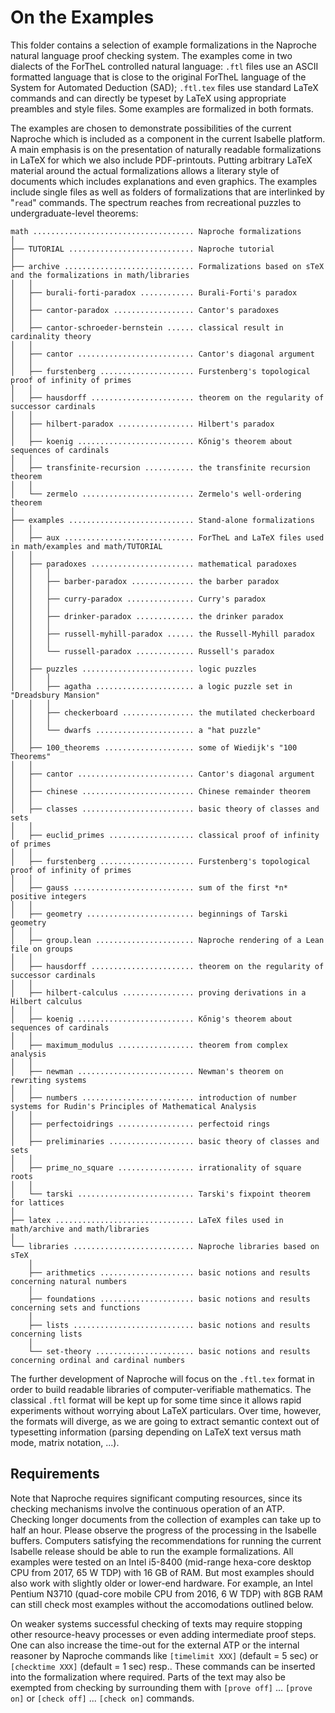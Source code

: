 # On the Examples

This folder contains a selection of example formalizations in the Naproche
natural language proof checking system. The examples come in two dialects of the
ForTheL controlled natural language: `.ftl` files use an ASCII formatted
language that is close to the original ForTheL language of the System for
Automated Deduction (SAD); `.ftl.tex` files use standard LaTeX commands and can
directly be typeset by LaTeX using appropriate preambles and style files.
Some examples are formalized in both formats.

The examples are chosen to demonstrate possibilities of the current Naproche
which is included as a component in the current Isabelle platform. A main
emphasis is on the presentation of naturally readable formalizations in LaTeX
for which we also include PDF-printouts. Putting arbitrary LaTeX material around
the actual formalizations allows a literary style of documents which includes
explanations and even graphics. The examples include single files as well as
folders of formalizations that are interlinked by "`read`" commands. The
spectrum reaches from recreational puzzles to undergraduate-level theorems:

```
math .................................... Naproche formalizations
│
├── TUTORIAL ............................ Naproche tutorial
│
├── archive ............................. Formalizations based on sTeX and the formalizations in math/libraries
│   │
│   ├── burali-forti-paradox ............ Burali-Forti's paradox
│   │
│   ├── cantor-paradox .................. Cantor's paradoxes
│   │
│   ├── cantor-schroeder-bernstein ...... classical result in cardinality theory
│   │
│   ├── cantor .......................... Cantor's diagonal argument
│   │
│   ├── furstenberg ..................... Furstenberg's topological proof of infinity of primes
│   │
│   ├── hausdorff ....................... theorem on the regularity of successor cardinals
│   │
│   ├── hilbert-paradox ................. Hilbert's paradox
│   │
│   ├── koenig .......................... Kőnig's theorem about sequences of cardinals
│   │
│   ├── transfinite-recursion ........... the transfinite recursion theorem
│   │
│   └── zermelo ......................... Zermelo's well-ordering theorem
│
├── examples ............................ Stand-alone formalizations
│   │
│   ├── aux ............................. ForTheL and LaTeX files used in math/examples and math/TUTORIAL
│   │
│   ├── paradoxes ....................... mathematical paradoxes
│   │   │
│   │   ├── barber-paradox .............. the barber paradox
│   │   │
│   │   ├── curry-paradox ............... Curry's paradox
│   │   │
│   │   ├── drinker-paradox ............. the drinker paradox
│   │   │
│   │   ├── russell-myhill-paradox ...... the Russell-Myhill paradox
│   │   │
│   │   └── russell-paradox ............. Russell's paradox
│   │
│   ├── puzzles ......................... logic puzzles
│   │   │
│   │   ├── agatha ...................... a logic puzzle set in "Dreadsbury Mansion"
│   │   │
│   │   ├── checkerboard ................ the mutilated checkerboard
│   │   │
│   │   └── dwarfs ...................... a "hat puzzle"
│   │
│   ├── 100_theorems .................... some of Wiedijk's "100 Theorems"
│   │
│   ├── cantor .......................... Cantor's diagonal argument
│   │
│   ├── chinese ......................... Chinese remainder theorem
│   │
│   ├── classes ......................... basic theory of classes and sets
│   │
│   ├── euclid_primes ................... classical proof of infinity of primes
│   │
│   ├── furstenberg ..................... Furstenberg's topological proof of infinity of primes
│   │
│   ├── gauss ........................... sum of the first *n* positive integers
│   │
│   ├── geometry ........................ beginnings of Tarski geometry
│   │
│   ├── group.lean ...................... Naproche rendering of a Lean file on groups
│   │
│   ├── hausdorff ....................... theorem on the regularity of successor cardinals
│   │
│   ├── hilbert-calculus ................ proving derivations in a Hilbert calculus
│   │
│   ├── koenig .......................... Kőnig's theorem about sequences of cardinals
│   │
│   ├── maximum_modulus ................. theorem from complex analysis
│   │
│   ├── newman .......................... Newman's theorem on rewriting systems
│   │
│   ├── numbers ......................... introduction of number systems for Rudin's Principles of Mathematical Analysis
│   │
│   ├── perfectoidrings ................. perfectoid rings
│   │
│   ├── preliminaries ................... basic theory of classes and sets
│   │
│   ├── prime_no_square ................. irrationality of square roots
│   │
│   └── tarski .......................... Tarski's fixpoint theorem for lattices
│
├── latex ............................... LaTeX files used in math/archive and math/libraries
│
└── libraries ........................... Naproche libraries based on sTeX
    │
    ├── arithmetics ..................... basic notions and results concerning natural numbers
    │
    ├── foundations ..................... basic notions and results concerning sets and functions
    │
    ├── lists ........................... basic notions and results concerning lists
    │
    └── set-theory ...................... basic notions and results concerning ordinal and cardinal numbers
```

The further development of Naproche will focus on the `.ftl.tex` format in order
to build readable libraries of computer-verifiable mathematics. The classical
`.ftl` format will be kept up for some time since it allows rapid experiments
without worrying about LaTeX particulars. Over time, however, the formats will
diverge, as we are going to extract semantic context out of typesetting
information (parsing depending on LaTeX text versus math mode, matrix notation,
...).


## Requirements

Note that Naproche requires significant computing resources,
since its checking mechanisms involve the continuous operation of an ATP.
Checking longer documents from the collection of examples can take up to half an
hour.
Please observe the progress of the processing in the Isabelle buffers.
Computers satisfying the recommendations for running the current Isabelle
release should be able to run the example formalizations.
All examples were tested on an Intel i5-8400 (mid-range hexa-core desktop CPU
from 2017, 65 W TDP) with 16 GB of RAM.
But most examples should also work with slightly older or lower-end hardware.
For example, an Intel Pentium N3710 (quad-core mobile CPU from 2016, 6 W TDP)
with 8GB RAM can still check most examples without the accomodations outlined
below.

On weaker systems successful checking of texts may require stopping other
resource-heavy processes or even adding intermediate proof steps.
One can also increase the time-out for the external ATP
or the internal reasoner by Naproche commands like
`[timelimit XXX]` (default = 5 sec) or `[checktime XXX]` (default = 1 sec) resp..
These commands can be inserted into the formalization where required.
Parts of the text may also be exempted from checking by surrounding them with
`[prove off]` ... `[prove on]` or `[check off]` ... `[check on]` commands.
